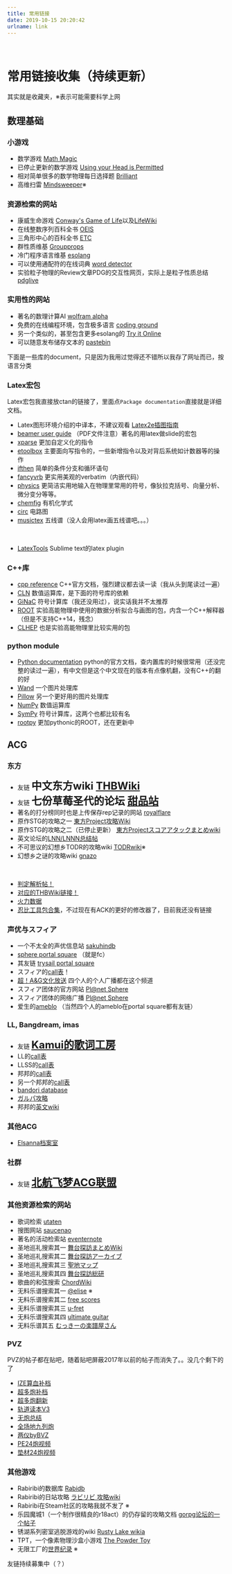 ```yaml
---
title: 常用链接
date: 2019-10-15 20:20:42
urlname: link
---
```


<br>

<!-- toc -->

# 常用链接收集（持续更新）

其实就是收藏夹，※表示可能需要科学上网

## 数理基础

### 小游戏

+ 数学游戏 [Math Magic](https://www2.stetson.edu/~efriedma/mathmagic/1019.html)
+ 已停止更新的数学游戏 [Using your Head is Permitted](https://www.brand.site.co.il/riddles/usingyourhead.html)
+ 相对简单很多的数学物理每日选择题 [Brilliant](https://brilliant.org/daily-problems/)
+ 高维扫雷 [Mindsweeper](http://www.gravitation3d.com/xezlec/)※

### 资源检索的网站

+ 康威生命游戏 [Conway's Game of Life](https://conwaylife.com)以及[LifeWiki](https://conwaylife.com/wiki/)
+ 在线整数序列百科全书 [OEIS](http://oeis.org/)
+ 三角形中心的百科全书 [ETC](https://faculty.evansville.edu/ck6/encyclopedia/ETC.html)
+ 群性质维基 [Groupprops](https://groupprops.subwiki.org/wiki/Main_Page)
+ 冷门程序语言维基 [esolang](https://esolangs.org/wiki/Main_Page)
+ 可以使用通配符的在线词典 [word detector](http://worddetector.com/)
+ 实验粒子物理的Review文章PDG的交互性网页，实际上是粒子性质总结 [pdglive](http://pdglive.lbl.gov/Viewer.action)
<!-- more -->

### 实用性的网站

+ 著名的数理计算AI [wolfram alpha](http://www.wolframalpha.com/)
+ 免费的在线编程环境，包含极多语言 [coding ground](http://www.tutorialspoint.com/codingground.htm)
+ 另一个类似的，甚至包含更多esolang的 [Try it Online](https://tio.run/)
+ 可以随意发布储存文本的 [pastebin](https://pastebin.com/)

下面是一些库的document，只是因为我用过觉得还不错所以我存了网址而已，按语言分类
### Latex宏包

Latex宏包我直接放ctan的链接了，里面点`Package documentation`直接就是详细文档。
+ Latex图形环境介绍的中译本，不建议观看 [Latex2e插图指南](http://www.ctex.org/documents/latex/graphics/node2.html)
+ [beamer user guide](http://tug.ctan.org/macros/latex2e/contrib/beamer/doc/beameruserguide.pdf) （PDF文件注意）著名的用latex做slide的宏包
+ [xparse](https://ctan.org/pkg/xparse/) 更加自定义化的指令
+ [etoolbox](https://ctan.org/pkg/etoolbox/) 主要面向写指令的，一些新增指令以及对背后系统如计数器等的操作
+ [ifthen](https://ctan.org/pkg/ifthen) 简单的条件分支和循环语句
+ [fancyvrb](https://ctan.org/pkg/fancyvrb) 更实用美观的verbatim（内嵌代码）
+ [physics](https://ctan.org/pkg/physics) 更简洁实用地输入在物理里常用的符号，像狄拉克括号、向量分析、微分变分等等。
+ [chemfig](https://ctan.org/pkg/chemfig) 有机化学式
+ [circ](https://ctan.org/pkg/circ) 电路图
+ [musictex](https://ctan.org/pkg/musictex) 五线谱（没人会用latex画五线谱吧。。。）
<br>

+ [LatexTools](https://latextools.readthedocs.io/en/latest/) Sublime text的latex plugin

### C++库

+ [cpp reference](https://zh.cppreference.com/w/首页) C++官方文档，强烈建议都去读一读（我从头到尾读过一遍）
+ [CLN](https://www.ginac.de/CLN/cln.html) 数值运算库，是下面的符号库的依赖
+ [GiNaC](https://ginac.de/tutorial/) 符号计算库（我还没用过），说实话我并不太推荐
+ [ROOT](https://root.cern.ch) 实验高能物理中使用的数据分析拟合与画图的包，内含一个C++解释器（但是不支持C++14，残念）
+ [CLHEP](https://www-zeuthen.desy.de/geant4/clhep-2.0.4.3/main.html) 也是实验高能物理里比较实用的包

### python module

+ [Python documentation](https://docs.python.org/3/) python的官方文档，查内置库的时候很常用（还没完整的读过一遍），有中文但是这个中文现在的版本有点像机翻，没有C++的翻的好
+ [Wand](http://docs.wand-py.org/en/latest/) 一个图片处理库
+ [Pillow](https://pillow.readthedocs.io/en/stable/installation.html) 另一个更好用的图片处理库
+ [NumPy](https://numpy.org/) 数值运算库
+ [SymPy](https://docs.sympy.org/latest/index.html) 符号计算库，这两个也都比较有名
+ [rootpy](http://www.rootpy.org) 更加pythonic的ROOT，还在更新中

## ACG

### 东方

+ 友链 <font size=5>**中文东方wiki [THBWiki](https://thwiki.cc)**</font>
+ 友链 <font size=5>**七份草莓圣代的论坛 [甜品站](https://isndes.com)**</font>
+ 著名的打分榜同时也是上传保存rep记录的网站 [royalflare](http://score.royalflare.net/)
+ 原作STG的攻略之一 [東方Project攻略Wiki](https://wikiwiki.jp/thk/)
+ 原作STG的攻略之二（已停止更新） [東方Projectスコアアタックまとめwiki](https://w.atwiki.jp/touhouscorer)
+ 英文论坛的[LNN/LNNN总结帖](http://eientei.boards.net/thread/527/touhou-lnn-lnnn-thread)
+ 不可思议的幻想乡TODR的攻略wiki [TODRwiki](http://fusigentod.dojin.com/todr/index.php)※
+ 幻想乡之谜的攻略wiki [gnazo](https://w.atwiki.jp/gnazo/)
<br>

+ [判定解析帖！](https://tieba.baidu.com/p/4710467563)
+ [对应的THBWiki链接！](https://thwiki.cc/-/19me)
+ [火力数据](https://thwiki.cc/-/rmn)
+ [忍比工具包合集](https://tieba.baidu.com/p/4381335855)，不过现在有ACK的更好的修改器了，目前我还没有链接

### 声优与スフィア

+ 一个不太全的声优信息站 [sakuhindb](https://sakuhindb.com/)
+ [sphere portal square](https://sphere.m-rayn.jp/) （就是fc）
+ 其友链 [trysail portal square](https://trysail.jp/)
+ スフィア的[call表](https://seesaawiki.jp/sphere_party/d/%A5%B9%A5%D5%A5%A3%A5%A2%A1%A1%A5%B3%A1%BC%A5%EB%A1%F5%BF%B6%A4%EA%A5%B3%A5%D4%C9%BD)！
+ [超！A&G文化放送](http://www.agqr.jp/index.php) 四个人的个人广播都在这个频道
+ スフィア团体的官方网站 [Pl@net Sphere](http://www.planet-sphere.jp/main.php)
+ スフィア团体的网络广播 [Pl@net Sphere](https://musicrayn.com/pages/radio)
+ 爱生的[ameblo](https://ameblo.jp/toyosakiaki-blog/) （当然四个人的ameblo在portal square都有友链）

### LL, Bangdream, imas

+ 友链 <font size=5>**[Kamui的歌词工房](https://TrinityField.github.io)**</font>
+ LL的[call表](http://seesaawiki.jp/lovelive_call/)
+ LLSS的[call表](https://seesaawiki.jp/lovelive_sunshine_call/)
+ 邦邦的[call表](https://seesaawiki.jp/bang_dream_call/)
+ 另一个邦邦的[call表](http://bangdream.seesaa.net/article/443916277.html)
+ [bandori database](https://bandori.ga/)
+ [ガルパ攻略](https://appmedia.jp/bang_dream)
+ 邦邦的[英文wiki](https://bandori.fandom.com/wiki/BanG_Dream!_Wikia)

### 其他ACG

+ [Elsanna档案室](http://www.cp4ever.com/)

### 社群

+ 友链 <font size=5>**[北航飞梦ACG联盟](http://buaaacg.org/)**</font>

### 其他资源检索的网站

+ 歌词检索 [utaten](http://utaten.com/)
+ 搜图网站 [saucenao](https://saucenao.com/)
+ 著名的活动检索站 [eventernote](https://www.eventernote.com/)
+ 圣地巡礼搜索其一 [舞台探訪まとめWiki](https://seesaawiki.jp/w/lsh_er/)
+ 圣地巡礼搜索其二 [舞台探訪アーカイブ](http://legwork.g.hatena.ne.jp/)
+ 圣地巡礼搜索其三 [聖地マップ](https://seichimap.jp/)
+ 圣地巡礼搜索其四 [舞台探訪総研](http://btsoken.hatenablog.com/)
+ 歌曲的和弦搜索 [ChordWiki](https://ja.chordwiki.org/)
+ 无料乐谱搜索其一 [@elise](http://www.at-elise.com/Music/instrument_bandscore.html) ※
+ 无料乐谱搜索其二 [free scores](https://www.free-scores.com/index_uk.php)
+ 无料乐谱搜索其三 [u-fret](https://www.ufret.jp/)
+ 无料乐谱搜索其四 [ultimate guitar](https://www.ultimate-guitar.com/)
+ 无料乐谱其五 [むっきーの楽譜屋さん](https://kakimuki.booth.pm/)

### PVZ

PVZ的帖子都在贴吧，随着贴吧屏蔽2017年以前的帖子而消失了。。没几个剩下的了
+ [IZE算血补档](https://tieba.baidu.com/p/5104607724)
+ [超多炮补档](https://tieba.baidu.com/p/5288033944)
+ [超多炮翻新](https://tieba.baidu.com/p/4985617864)
+ [轨道读本V3](https://tieba.baidu.com/p/5288403187)
+ [无炮总结](https://tieba.baidu.com/p/4922230254)
+ [全场地九列炮](https://tieba.baidu.com/p/5216897311)
+ [两仪byBVZ](https://tieba.baidu.com/p/4259753669)
+ [PE24炮视频](https://video.tudou.com/v/XMTc4Njc5NTA5Ng==.html)
+ [垫材24炮视频](https://video.tudou.com/v/XMjYzNTUxMzgyNA==.html)

### 其他游戏

+ Rabiribi的数据库 [Rabidb](https://rabidb.com/)
+ Rabiribi的日站攻略 [ラビリビ 攻略wiki](https://w.atwiki.jp/rabi-ribi/)
+ Rabiribi在Steam社区的攻略我就不发了 ※
+ 乐园魔城1（一个制作很精良的r18act）的仍存留的攻略文档 [gorpg论坛的一个帖子](https://www.gorpg.club/t18629)
+ 锈湖系列密室逃脱游戏的wiki [Rusty Lake wikia](https://rusty-lake.fandom.com/wiki)
+ TPT，一个像素物理沙盒小游戏 [The Powder Toy](https://powdertoy.co.uk/)
+ 无限工厂的[世界纪录](https://www.reddit.com/r/infinifactory/comments/4p606q/leaderboard_lowest_cyclesfootprintblocks/) ※


友链持续募集中（？）
